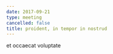 ```yaml
---
date: 2017-09-21
type: meeting
cancelled: false
title: proident, in tempor in nostrud
---
```

et occaecat voluptate